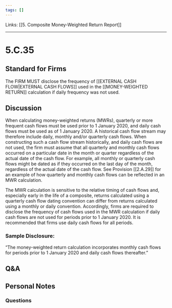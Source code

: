 ```yaml
---
tags: []
---
```

Links: [[5. Composite Money-Weighted Return Report]]
___
# 5.C.35
## Standard for Firms
The FIRM MUST disclose the frequency of [[EXTERNAL CASH FLOW|EXTERNAL CASH FLOWS]] used in the [[MONEY-WEIGHTED RETURN]] calculation if daily frequency was not used.
## Discussion
When calculating money-weighted returns (MWRs), quarterly or more frequent cash flows must be used prior to 1 January 2020, and daily cash flows must be used as of 1 January 2020. A historical cash flow stream may therefore include daily, monthly and/or quarterly cash flows. When constructing such a cash flow stream historically, and daily cash flows are not used, the firm must assume that all quarterly and monthly cash flows occurred on a particular date in the month or quarter regardless of the actual date of the cash flow. For example, all monthly or quarterly cash flows might be dated as if they occurred on the last day of the month, regardless of the actual date of the cash flow. See Provision [[2.A.29]] for an example of how quarterly and monthly cash flows can be reflected in an MWR calculation.

The MWR calculation is sensitive to the relative timing of cash flows and, especially early in the life of a composite, returns calculated using a quarterly cash flow dating convention can differ from returns calculated using a monthly or daily convention. Accordingly, firms are required to disclose the frequency of cash flows used in the MWR calculation if daily cash flows are not used for periods prior to 1 January 2020. It is recommended that firms use daily cash flows for all periods.
### Sample Disclosure:
“The money-weighted return calculation incorporates monthly cash flows for periods prior to 1 January 2020 and daily cash flows thereafter.”
## Q&A

## Personal Notes

### Questions